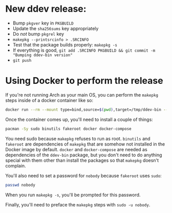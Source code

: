 # New ddev release:

* Bump `pkgver` key in `PKGBUILD`
* Update the `sha256sums` key appropriately
* Do _not_ bump `pkgrel` key
* `makepkg --printsrcinfo > .SRCINFO`
* Test that the package builds properly: `makepkg -s`
* If everything is good, `git add .SRCINFO PKGBUILD && git commit -m "Bumping ddev-bin version"`
* `git push`

# Using Docker to perform the release

If you're not running Arch as your main OS, you can perform the `makepkg` steps
inside of a docker container like so:

```bash
docker run --rm --mount type=bind,source=$(pwd),target=/tmp/ddev-bin --workdir=/tmp/ddev-bin -it archlinux:latest bash
```

Once the container comes up, you'll need to install a couple of things:

```bash
pacman -Sy sudo binutils fakeroot docker docker-compose
```

You need sudo because `makepkg` refuses to run as root. `binutils` and `fakeroot`
are dependencies of `makepkg` that are somehow not installed in the Docker image
by default. `docker` and `docker-compose` are needed as dependencies of the `ddev-bin`
package, but you don't need to do anything special with them other than install
the packages so that `makepkg` doesn't complain.

You'll also need to set a password for `nobody` because `fakeroot` uses `sudo`:

```bash
passwd nobody
```

When you run `makepkg -s`, you'll be prompted for this password.

Finally, you'll need to preface the `makepkg` steps with `sudo -u nobody`.
